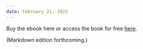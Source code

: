 ```yaml
---
date: February 21, 2025
---
```

Buy the ebook here or access the book for free [here](https://greenpill.network/pdf/ethereum-localism.pdf). 

(Markdown edition forthcoming.)